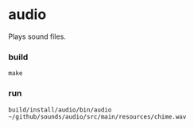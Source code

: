 # audio

Plays sound files.

### build
```
make
```

### run
```
build/install/audio/bin/audio ~/github/sounds/audio/src/main/resources/chime.wav 
```
